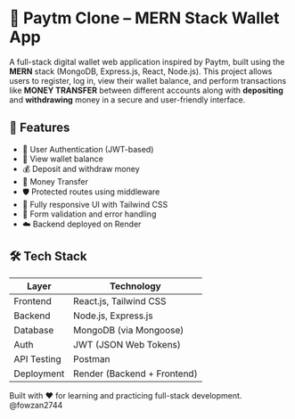 # 💸 Paytm Clone – MERN Stack Wallet App

A full-stack digital wallet web application inspired by Paytm, built using the **MERN** stack (MongoDB, Express.js, React, Node.js). This project allows users to register, log in, view their wallet balance, and perform transactions like **MONEY TRANSFER** between different accounts along with **depositing** and **withdrawing** money in a secure and user-friendly interface.

## 🚀 Features

- 🔐 User Authentication (JWT-based)
- 🧾 View wallet balance
- 💰 Deposit and withdraw money
- 💸 Money Transfer
- 🛡️ Protected routes using middleware
- 🎨 Fully responsive UI with Tailwind CSS
- 🧪 Form validation and error handling
- ☁️ Backend deployed on Render

## 🛠️ Tech Stack

| Layer         | Technology                 |
|---------------|----------------------------|
| Frontend      | React.js, Tailwind CSS     |
| Backend       | Node.js, Express.js        |
| Database      | MongoDB (via Mongoose)     |
| Auth          | JWT (JSON Web Tokens)      |
| API Testing   | Postman                    |
| Deployment    | Render (Backend + Frontend)|


Built with ❤️ for learning and practicing full-stack development.
@fowzan2744 
